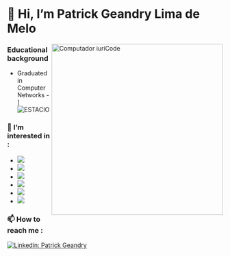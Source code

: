 # 👋 **Hi, I’m  Patrick Geandry Lima de Melo**

<img src="https://raw.githubusercontent.com/MicaelliMedeiros/micaellimedeiros/master/image/computer-illustration.png" min-width="400px" max-width="400px" width="400px" align="right" alt="Computador iuriCode">

### Educational background
- Graduated in Computer Networks - [![ESTACIO](https://img.shields.io/badge/-ESTACIO)

### 👀 I’m interested in : 
  - <img src="https://img.shields.io/badge/ZABBIX-FF0000?style=plastic&logo=zotero&logoColor=write">
  - <img src="https://img.shields.io/badge/Docker-2496ED?style=plastic&logo=docker&logoColor=white">
  - <img src="https://img.shields.io/badge/Puppet-FFAD19?style=plastic&logo=puppet&logoColor=black">
  - <img src="https://img.shields.io/badge/Proxmox-000000?style=plastic&logo=proxmox&logoColor=write">
  - <img src="https://img.shields.io/badge/PowerShell-EFFBFB?style=plastic&logo=powershell&logoColor=write">
  - <img src="https://img.shields.io/badge/C#-EFFBFB?style=plastic&logo=C#&logoColor=write">

### 📫 How to reach me : 
[![Linkedin: Patrick Geandry](https://img.shields.io/badge/-Patrick%20Geandry-blue?style=plastic&logo=Linkedin&logoColor=white&link=https://www.linkedin.com/in/paulo-eduardo-5a18b3174)](https://www.linkedin.com/in/patrick-geandry-7a9802132/)
